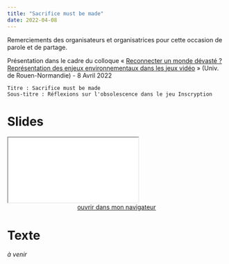 ```yaml
---
title: "Sacrifice must be made"
date: 2022-04-08
---
```


Remerciements des organisateurs et organisatrices pour cette occasion de parole et de partage.


Présentation dans le cadre du colloque « [Reconnecter un monde dévasté ? Représentation des enjeux environnementaux dans les jeux vidéo](https://www.fabula.org/actualites/reconnecter-un-monde-devaste-representation-des-enjeux-environnementaux-dans-les-jeux-video_102492.php) » (Univ. de Rouen-Normandie) - 8 Avril 2022 

```
Titre : Sacrifice must be made
Sous-titre : Réflexions sur l'obsolescence dans le jeu Inscryption
```

# Slides 

<iframe src="/html/Conf/Inscryption.html" title="description" allowfullscreen="allowfullscreen"></iframe>

<div style="text-align:center">
<a href="/html/Conf/Inscryption.html" target="_blank">ouvrir dans mon navigateur</a>
</div>



# Texte 

*à venir*